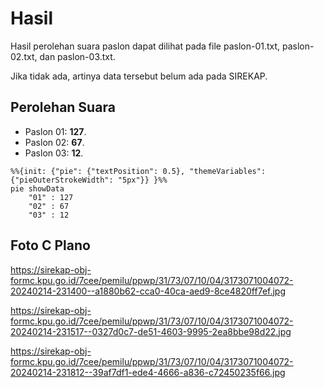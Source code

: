 # Hasil

Hasil perolehan suara paslon dapat dilihat pada file paslon-01.txt, paslon-02.txt, dan paslon-03.txt.

Jika tidak ada, artinya data tersebut belum ada pada SIREKAP.

## Perolehan Suara

 * Paslon 01: **127**.
 * Paslon 02: **67**.
 * Paslon 03: **12**.

```mermaid
%%{init: {"pie": {"textPosition": 0.5}, "themeVariables": {"pieOuterStrokeWidth": "5px"}} }%%
pie showData
    "01" : 127
    "02" : 67
    "03" : 12
```
## Foto C Plano

https://sirekap-obj-formc.kpu.go.id/7cee/pemilu/ppwp/31/73/07/10/04/3173071004072-20240214-231400--a1880b62-cca0-40ca-aed9-8ce4820ff7ef.jpg

https://sirekap-obj-formc.kpu.go.id/7cee/pemilu/ppwp/31/73/07/10/04/3173071004072-20240214-231517--0327d0c7-de51-4603-9995-2ea8bbe98d22.jpg

https://sirekap-obj-formc.kpu.go.id/7cee/pemilu/ppwp/31/73/07/10/04/3173071004072-20240214-231812--39af7df1-ede4-4666-a836-c72450235f66.jpg
